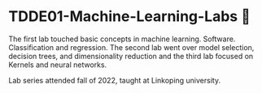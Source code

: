 # TDDE01-Machine-Learning-Labs 🤖

The first lab touched basic concepts in machine learning. Software. Classification and regression. 
The second lab went over model selection, decision trees, and dimensionality reduction and the third lab
focused on Kernels and neural networks. 

Lab series attended fall of 2022, taught at Linkoping university.
